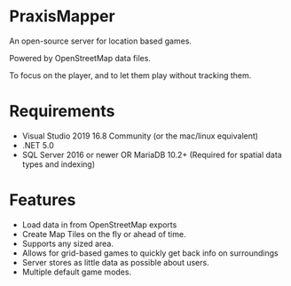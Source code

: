 # PraxisMapper
An open-source server for location based games. 

Powered by OpenStreetMap data files.

To focus on the player, and to let them play without tracking them.


# Requirements
* Visual Studio 2019 16.8 Community (or the mac/linux equivalent)
* .NET 5.0
* SQL Server 2016 or newer OR MariaDB 10.2+ (Required for spatial data types and indexing)


# Features
* Load data in from OpenStreetMap exports
* Create Map Tiles on the fly or ahead of time.
* Supports any sized area.
* Allows for grid-based games to quickly get back info on surroundings
* Server stores as little data as possible about users. 
* Multiple default game modes.



